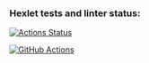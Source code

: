 ### Hexlet tests and linter status:
[![Actions Status](https://github.com/SizNi/python-project-51/workflows/hexlet-check/badge.svg)](https://github.com/SizNi/python-project-51/actions)

[![GitHub Actions](https://github.com/SizNi/python-project-51/actions/workflows/github-actions.yml/badge.svg)](https://github.com/SizNi/python-project-51/actions/workflows/github-actions.yml)